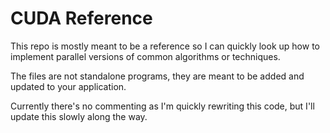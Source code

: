 CUDA Reference
===
This repo is mostly meant to be a reference so I can quickly look up how to
implement parallel versions of common algorithms or techniques.

The files are not standalone programs, they are meant to be added
and updated to your application.

Currently there's no commenting as I'm quickly rewriting this code, but I'll
update this slowly along the way.

